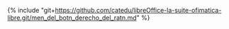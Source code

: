 {% include "git+https://github.com/catedu/libreOffice-la-suite-ofimatica-libre.git/men_del_botn_derecho_del_ratn.md" %}